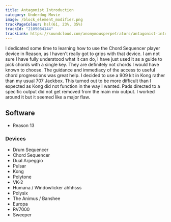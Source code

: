 ```yaml
---
title: Antagonist Introduction
category: Underdog Movie
image: /block_element_modifier.png
trackPageColour: hsl(61, 23%, 35%)
trackId: "2109084144"
trackLink: https://soundcloud.com/anonymousperpetrators/antagonist-introduction
---
```


I dedicated some time to learning how to use the Chord Sequencer player device in Reason, as I haven't really got to grips with that device. I am not sure I have fully understood what it can do, I have just used it as a guide to pick chords with a single key. They are definitely not chords I would have known to choose. The guidance and immediacy of the access to useful chord progressions was great help. 
I decided to use a 909 kit in Kong rather than my usual 707 Jackbox. This turned out to be more difficult than I expected as Kong did not function in the way I wanted. Pads directed to a specific output did not get removed from the main mix output. I worked around it but it seemed like a major flaw.

## Software
- Reason 13
### Devices
- Drum Sequencer
- Chord Sequencer
- Dual Arpeggio
- Pulsar
- Kong
- Polytone
- VK-2
- Humana / Windowlicker ahhhsss
- Polysix
- The Animus / Banshee
- Europa
- RV7000
- Sweeper

